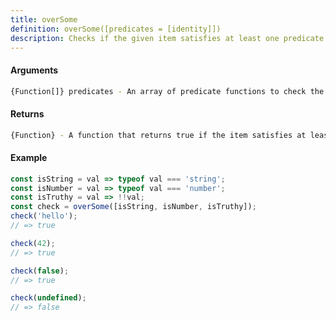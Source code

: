 ```yaml
---
title: overSome
definition: overSome([predicates = [identity]])
description: Checks if the given item satisfies at least one predicate function from the given array
---
```



#### Arguments


```bash
{Function[]} predicates - An array of predicate functions to check the item against
```


#### Returns


```bash
{Function} - A function that returns true if the item satisfies at least one predicate, false otherwise
```


#### Example


```ts
const isString = val => typeof val === 'string';
const isNumber = val => typeof val === 'number';
const isTruthy = val => !!val;
const check = overSome([isString, isNumber, isTruthy]);
check('hello');
// => true

check(42);
// => true

check(false);
// => true

check(undefined);
// => false
```